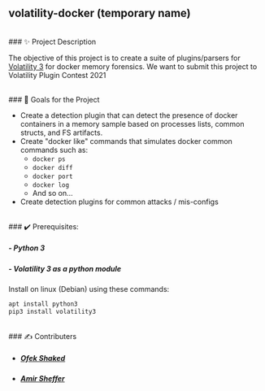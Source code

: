 ## volatility-docker (temporary name)

<br>
### ✨ Project Description

The objective of this project is to create a suite of plugins/parsers for [Volatility 3](https://github.com/volatilityfoundation/volatility3) for docker memory forensics.
We want to submit this project to Volatility Plugin Contest 2021

<br>
### 🎯 Goals for the Project

- Create a detection plugin that can detect the presence of docker containers in a memory sample based on processes lists, common structs, and FS artifacts.
- Create "docker like" commands that simulates docker common commands such as: 
    - `docker ps`
    - `docker diff`
    - `docker port`
    - `docker log`
    - And so on...
- Create detection plugins for common attacks / mis-configs

<br>
### ✔️ Prerequisites:

##### - Python 3 
##### - Volatility 3 as a python module

Install on linux (Debian) using these commands:

```bash
apt install python3
pip3 install volatility3
```

<br>
### ✍️ Contributers

- ##### [Ofek Shaked](https://github.com/oshaked1)
- ##### [Amir Sheffer](https://github.com/amir9339)
